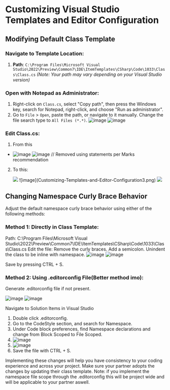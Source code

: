 # Customizing Visual Studio Templates and Editor Configuration

## Modifying Default Class Template

### Navigate to Template Location:

1. **Path**: `C:\Program Files\Microsoft Visual Studio\2022\Preview\Common7\IDE\ItemTemplates\CSharp\Code\1033\Class\Class.cs`
   *(Note: Your path may vary depending on your Visual Studio version)*

### Open with Notepad as Administrator:

1. Right-click on `Class.cs`, select "Copy path", then press the Windows key, search for Notepad, right-click, and choose "Run as administrator".
2. Go to `File` > `Open`, paste the path, or navigate to it manually. Change the file search type to `All Files (*.*)`.
   ![image](https://github.com/HadiM2/C-Sharp/assets/97601068/8b2c35b5-7c9a-4ab1-94e1-319200e5ea1d)
   ![image](Customizing-Templates-and-Editor-Configuration1.png)

### Edit Class.cs:
1. From this
* ![image](https://github.com/HadiM2/C-Sharp/assets/97601068/cd14f7e6-bcc7-4db3-8e56-8f9ece0a449a)
![image](Customizing-Templates-and-Editor-Configuration2.png)
// Removed using statements per Marks recommendation

2. To this:
   <p alight="center">
    <img src="https://github.com/HadiM2/C-Sharp/assets/97601068/9df0e254-1ae5-45d7-be7a-e2a744374ce2">
    ![image](Customizing-Templates-and-Editor-Configuration3.png)
    <img src="Customizing-Templates-and-Editor-Configuration3.png">
   </p>
   
## Changing Namespace Curly Brace Behavior

Adjust the default namespace curly brace behavior using either of the following methods:

### Method 1: Directly in Class Template:

  Path: C:\Program Files\Microsoft Visual Studio\2022\Preview\Common7\IDE\ItemTemplates\CSharp\Code\1033\Class\Class.cs
    Edit the file:
        Remove the curly braces.
        Add a semicolon.
        Unindent the class to be inline with namespace.
        ![image](https://github.com/HadiM2/C-Sharp/assets/97601068/ee8e6c77-55f4-43fe-8079-61220411bf02)
        ![image](Customizing-Templates-and-Editor-Configuration4.png)
  
  Save by pressing CTRL + S.

### Method 2: Using .editorconfig File(Better method imo):

  Generate .editorconfig file if not present.

  ![image](https://github.com/HadiM2/C-Sharp/assets/97601068/7ee669c0-7857-4fbb-8d66-d212f5543d3a)
  ![image](Customizing-Templates-and-Editor-Configuration5.png)
  
  Navigate to Solution Items in Visual Studio
  
  1. Double click .editorconfig.
  2. Go to the CodeStyle section, and search for Namespace.
  3. Under Code block preferences, find Namespace declarations and change from Block Scoped to File Scoped.
  4. ![image](https://github.com/HadiM2/C-Sharp/assets/97601068/48fb3e38-a4c8-4233-ab00-192738246556)
  5. ![image](Customizing-Templates-and-Editor-Configuration6.png)
  6. Save the file with CTRL + S.

Implementing these changes will help you have consistency to your coding experience and across your project. Make sure your partner adopts the changes by updating their class template.
Note: if you implement the namespace file scope through the .editorconfig this will be project wide and will be applicable to your partner aswell.



